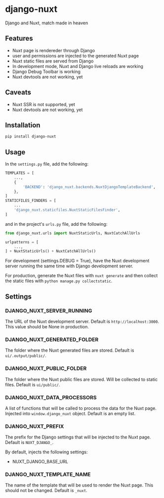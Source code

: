 # django-nuxt
Django and Nuxt, match made in heaven

## Features

- Nuxt page is rendereder through Django
 - user and permissions are injected to the generated Nuxt page
- Nuxt static files are served from Django
- In development mode, Nuxt and Django live reloads are working
 - Django Debug Toolbar is working
 - Nuxt devtools are not working, yet

## Caveats

- Nuxt SSR is not supported, yet
- Nuxt devtools are not working, yet

## Installation

```bash
pip install django-nuxt
```

## Usage

In the `settings.py` file, add the following:

```python
TEMPLATES = [
    ...,
    {
        'BACKEND': 'django_nuxt.backends.NuxtDjangoTemplateBackend',
    },
]
STATICFILES_FINDERS = [
    ...
    'django_nuxt.staticfiles.NuxtStaticFilesFinder',
]
```

and in the project's `urls.py` file, add the following:	

```python
from django_nuxt.urls import NuxtStaticUrls, NuxtCatchAllUrls

urlpatterns = [
    ...,
] + NuxtStaticUrls() + NuxtCatchAllUrls()
```

For development (settings.DEBUG = True), have the Nuxt development server running the same time with
Django development server.

For production, generate the Nuxt files with `nuxt generate` and then collect the static files with `python manage.py collectstatic`.

## Settings

### DJANGO_NUXT_SERVER_RUNNING

The URL of the Nuxt development server. Default is `http://localhost:3000`.
This value should be None in production.

### DJANGO_NUXT_GENERATED_FOLDER

The folder where the Nuxt generated files are stored. Default is `ui/.output/public/`.

### DJANGO_NUXT_PUBLIC_FOLDER

The folder where the Nuxt public files are stored. Will be collected to static files. Default is `ui/public/`.

### DJANGO_NUXT_DATA_PROCESSORS

A list of functions that will be called to process the data for the Nuxt page. Injected into `window.django_nuxt` object. Default is an empty list.

### DJANGO_NUXT_PREFIX

The prefix for the Django settings that will be injected to the Nuxt page. Default is `NUXT_DJANGO_`.

By default, injects the following settings:
- NUXT_DJANGO_BASE_URL

### DJANGO_NUXT_TEMPLATE_NAME

The name of the template that will be used to render the Nuxt page. This should not be changed. Default is `_nuxt`.
